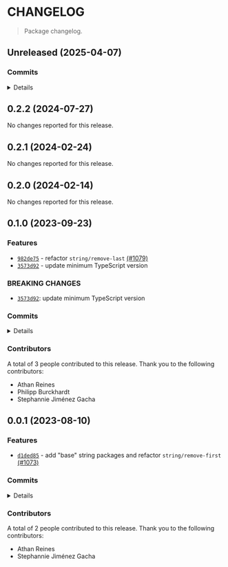 # CHANGELOG

> Package changelog.

<section class="release" id="unreleased">

## Unreleased (2025-04-07)

<section class="commits">

### Commits

<details>

-   [`b8c41df`](https://github.com/stdlib-js/stdlib/commit/b8c41df78cd2cdc9cd3c3c6b223759d32f4f6e14) - **docs:** update related packages sections [(#3915)](https://github.com/stdlib-js/stdlib/pull/3915) _(by stdlib-bot)_

</details>

</section>

<!-- /.commits -->

</section>

<!-- /.release -->

<section class="release" id="v0.2.2">

## 0.2.2 (2024-07-27)

No changes reported for this release.

</section>

<!-- /.release -->

<section class="release" id="v0.2.1">

## 0.2.1 (2024-02-24)

No changes reported for this release.

</section>

<!-- /.release -->

<section class="release" id="v0.2.0">

## 0.2.0 (2024-02-14)

No changes reported for this release.

</section>

<!-- /.release -->

<section class="release" id="v0.1.0">

## 0.1.0 (2023-09-23)

<section class="features">

### Features

-   [`982de75`](https://github.com/stdlib-js/stdlib/commit/982de7581326be5be20dda30103779ac5ae5767f) - refactor `string/remove-last` [(#1079)](https://github.com/stdlib-js/stdlib/pull/1079)
-   [`3573d92`](https://github.com/stdlib-js/stdlib/commit/3573d92955f1150eae58fb534808b7a30532a1c1) - update minimum TypeScript version

</section>

<!-- /.features -->

<section class="breaking-changes">

### BREAKING CHANGES

-   [`3573d92`](https://github.com/stdlib-js/stdlib/commit/3573d92955f1150eae58fb534808b7a30532a1c1): update minimum TypeScript version

</section>

<!-- /.breaking-changes -->

<section class="commits">

### Commits

<details>

-   [`982de75`](https://github.com/stdlib-js/stdlib/commit/982de7581326be5be20dda30103779ac5ae5767f) - **feat:** refactor `string/remove-last` [(#1079)](https://github.com/stdlib-js/stdlib/pull/1079) _(by Stephannie Jiménez Gacha, Athan Reines)_
-   [`3573d92`](https://github.com/stdlib-js/stdlib/commit/3573d92955f1150eae58fb534808b7a30532a1c1) - **feat:** update minimum TypeScript version _(by Philipp Burckhardt)_

</details>

</section>

<!-- /.commits -->

<section class="contributors">

### Contributors

A total of 3 people contributed to this release. Thank you to the following contributors:

-   Athan Reines
-   Philipp Burckhardt
-   Stephannie Jiménez Gacha

</section>

<!-- /.contributors -->

</section>

<!-- /.release -->

<section class="release" id="v0.0.1">

## 0.0.1 (2023-08-10)

<section class="features">

### Features

-   [`d1ded85`](https://github.com/stdlib-js/stdlib/commit/d1ded8522b3ef71491fd262ec2157dd198dff1ac) - add \"base\" string packages and refactor `string/remove-first` [(#1073)](https://github.com/stdlib-js/stdlib/pull/1073)

</section>

<!-- /.features -->

<section class="commits">

### Commits

<details>

-   [`d1ded85`](https://github.com/stdlib-js/stdlib/commit/d1ded8522b3ef71491fd262ec2157dd198dff1ac) - **feat:** add \"base\" string packages and refactor `string/remove-first` [(#1073)](https://github.com/stdlib-js/stdlib/pull/1073) _(by Stephannie Jiménez Gacha, Athan Reines)_

</details>

</section>

<!-- /.commits -->

<section class="contributors">

### Contributors

A total of 2 people contributed to this release. Thank you to the following contributors:

-   Athan Reines
-   Stephannie Jiménez Gacha

</section>

<!-- /.contributors -->

</section>

<!-- /.release -->

